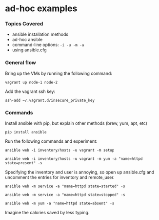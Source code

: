 # ad-hoc examples

### Topics Covered

* ansible installation methods
* ad-hoc ansible
* command-line options: ```-i -u -m -a```
* using ansible.cfg


### General flow


Bring up the VMs by running the following command:

	vagrant up node-1 node-2

Add the vagrant ssh key:

	ssh-add ~/.vagrant.d/insecure_private_key


### Commands

Install ansible with pip, but explain other methods (brew, yum, apt, etc)

	pip install ansible

Run the following commands and experiment:

	ansible web -i inventory/hosts -u vagrant -m setup
	
	ansible web -i inventory/hosts -u vagrant -m yum -a "name=httpd state=present" -s

Specifying the inventory and user is annoying, so open up ansible.cfg and uncomment the entries for inventory and remote_user.

	
	ansible web -m service -a "name=httpd state=started" -s
	
	ansible web -m service -a "name=httpd state=stopped" -s
	
	ansible web -m yum -a "name=httpd state=absent" -s
	
	
Imagine the calories saved by less typing.
